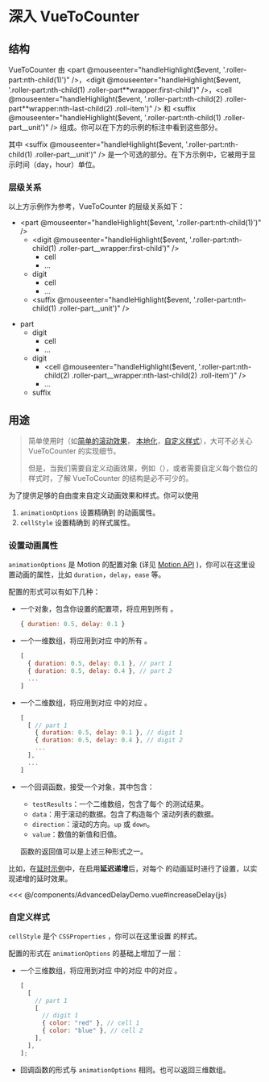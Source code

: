 <script setup>
import DemoContainer from "../../components/DemoContainer.vue"; 
import VueToCounterStruct from "../../components/VueToCounterStruct.vue"; 

import Part from "../../components/parts/ComponentPartPart.vue";
import Digit from "../../components/parts/ComponentPartDigit.vue";
import Cell from "../../components/parts/ComponentPartCell.vue";
import Suffix from "../../components/parts/ComponentPartSuffix.vue";

import VueToCounterText from "../../components/VueToCounterText.vue";

function handleHighlight(event, selector) {
  const elements = document.querySelectorAll(selector);
  elements.forEach((element) => {
    element.classList.add("highlight");
  });

  event.target.addEventListener("mouseleave", () => {
    elements.forEach((element) => {
      element.classList.remove("highlight");
    });
  });
}
</script>

<style lang="scss">
.hierarchy {
  @apply flex text-sm leading-none;
}
.highlight {
  @apply text-[var(--vp-c-brand-3)] !important;
  @apply bg-[var(--vp-c-brand-soft)] !important;

  &:before,
  &:after {
    @apply text-[var(--vp-c-brand-3)] !important;
    @apply border-[var(--vp-c-brand-3)] !important;
  }
}
</style>

# 深入 VueToCounter

## 结构

VueToCounter 由 <part @mouseenter="handleHighlight($event, '.roller-part:nth-child(1)')" />，<digit @mouseenter="handleHighlight($event, '.roller-part:nth-child(1) .roller-part**wrapper:first-child')" />，<cell @mouseenter="handleHighlight($event, '.roller-part:nth-child(2) .roller-part**wrapper:nth-last-child(2) .roll-item')" /> 和 <suffix @mouseenter="handleHighlight($event, '.roller-part:nth-child(1) .roller-part\_\_unit')" /> 组成。你可以在下方的示例的标注中看到这些部分。

其中 <suffix @mouseenter="handleHighlight($event, '.roller-part:nth-child(1) .roller-part\_\_unit')" /> 是一个可选的部分。在下方示例中，它被用于显示时间（day，hour）单位。

<DemoContainer><VueToCounterStruct /></DemoContainer>

### 层级关系

以上方示例作为参考，VueToCounter 的层级关系如下：

<div class="hierarchy">
<div>

- <part @mouseenter="handleHighlight($event, '.roller-part:nth-child(1)')" />
  - <digit @mouseenter="handleHighlight($event, '.roller-part:nth-child(1) .roller-part\_\_wrapper:first-child')" />
    - cell
    - ...
  - digit
    - cell
    - ...
  - <suffix @mouseenter="handleHighlight($event, '.roller-part:nth-child(1) .roller-part\_\_unit')" />
  </div>

<div>

- part
  - digit
    - cell
    - ...
  - digit
    - <cell @mouseenter="handleHighlight($event, '.roller-part:nth-child(2) .roller-part\_\_wrapper:nth-last-child(2) .roll-item')" />
    - ...
  - suffix
  </div>
  </div>

## 用途

> 简单使用时（如[简单的滚动效果](./examples/simple-usage)， [本地化](./examples/locale-usage)，[自定义样式](./examples/styled-usage)），大可不必关心 VueToCounter 的实现细节。
>
> 但是，当我们需要自定义动画效果，例如（<vue-to-counter-text />），或者需要自定义每个数位的样式时，了解 VueToCounter 的结构是必不可少的。

为了提供足够的自由度来自定义动画效果和样式。你可以使用

1. `animationOptions` 设置精确到 <digit /> 的动画属性。
2. `cellStyle` 设置精确到 <cell /> 的样式属性。

### 设置动画属性

`animationOptions` 是 Motion 的配置对象 (详见 [Motion API](https://motion.dev/docs/animate) )，你可以在这里设置动画的属性，比如 `duration`，`delay`，`ease` 等。

配置的形式可以有如下几种：

- 一个对象，包含你设置的配置项，将应用到所有 <digit />。
  ```js
  { duration: 0.5, delay: 0.1 }
  ```
- 一个一维数组，将应用到对应 <part /> 中的所有 <digit />。
  ```js
  [
    { duration: 0.5, delay: 0.1 }, // part 1
    { duration: 0.5, delay: 0.4 }, // part 2
    ...
  ]
  ```
- 一个二维数组，将应用到对应 <part /> 中的对应 <digit />。
  ```js
  [
    [ // part 1
      { duration: 0.5, delay: 0.1 }, // digit 1
      { duration: 0.5, delay: 0.4 }, // digit 2
      ...
    ],
    ...
  ]
  ```
- 一个回调函数，接受一个对象，其中包含：

  - `testResults`：一个二维数组，包含了每个 <digit /> 的测试结果。
  - `data`：用于滚动的数据。包含了构造每个 <digit /> 滚动列表的数据。
  - `direction`：滚动的方向。`up` 或 `down`。
  - `value`：数值的新值和旧值。

  函数的返回值可以是上述三种形式之一。

比如，在[延时示例](./examples/animated-usage.md#延时)中，在启用**延迟递增**后，对每个 <digit /> 的动画延时进行了设置，以实现递增的延时效果。

<<< @/components/AdvancedDelayDemo.vue#increaseDelay{js}

### 自定义样式

`cellStyle` 是个 `CSSProperties` ，你可以在这里设置 <cell /> 的样式。

配置的形式在 `animationOptions` 的基础上增加了一层：

- 一个三维数组，将应用到对应 <part /> 中的对应 <digit /> 中的对应 <cell />。
  ```js
  [
    [
      // part 1
      [
        // digit 1
        { color: "red" }, // cell 1
        { color: "blue" }, // cell 2
      ],
    ],
  ];
  ```
- 回调函数的形式与 `animationOptions` 相同。也可以返回三维数组。
